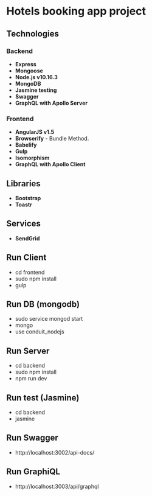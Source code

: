 # Hotels booking app project

## Technologies

### Backend

* **Express**
* **Mongoose** 
* **Node.js v10.16.3**
* **MongoDB**
* **Jasmine testing**
* **Swagger**
* **GraphQL with Apollo Server**


### Frontend

* **AngularJS v1.5**
* **Browserify** - Bundle Method.
* **Babelify**
* **Gulp**
* **Isomorphism**
* **GraphQL with Apollo Client**

## Libraries
* **Bootstrap**
* **Toastr**

## Services
* **SendGrid**

## Run Client
- cd frontend
- sudo npm install
- gulp

## Run DB (mongodb)

- sudo service mongod start
- mongo
- use conduit_nodejs

## Run Server

- cd backend
- sudo npm install
- npm run dev

## Run test (Jasmine)

- cd backend
- jasmine

## Run Swagger

- http://localhost:3002/api-docs/

## Run GraphiQL

- http://localhost:3003/api/graphql

